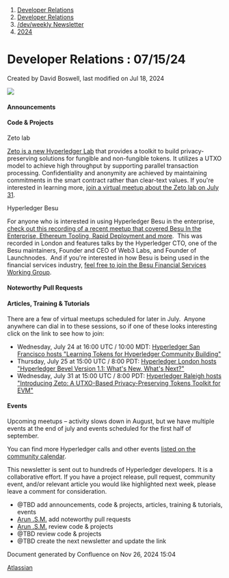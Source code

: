 1. [Developer Relations](index.html)
2. [Developer Relations](Developer-Relations_17170434.html)
3. [/dev/weekly Newsletter](17170445.html)
4. [2024](2024_17172152.html)

# Developer Relations : 07/15/24

Created by David Boswell, last modified on Jul 18, 2024

![](attachments/17170434/17171308.png?height=169)

#### Announcements

#### Code &amp; Projects

Zeto lab

[Zeto is a new Hyperledger Lab](https://github.com/hyperledger-labs/zeto) that provides a toolkit to build privacy-preserving solutions for fungible and non-fungible tokens. It utilizes a UTXO model to achieve high throughput by supporting parallel transaction processing. Confidentiality and anonymity are achieved by maintaining commitments in the smart contract rather than clear-text values. If you're interested in learning more, [join a virtual meetup about the Zeto lab on July 31](https://www.meetup.com/hyperledger-raleigh/events/302272196/).

Hyperledger Besu

For anyone who is interested in using Hyperledger Besu in the enterprise, [check out this recording of a recent meetup that covered Besu In the Enterprise, Ethereum Tooling, Rapid Deployment and more](https://www.youtube.com/watch?v=5srpm8AKuhY).  This was recorded in London and features talks by the Hyperledger CTO, one of the Besu maintainers, Founder and CEO of Web3 Labs, and Founder of Launchnodes.  And if you're interested in how Besu is being used in the financial services industry, [feel free to join the Besu Financial Services Working Group](https://lf-hyperledger.atlassian.net/wiki/display/BFFWG/).

#### Noteworthy Pull Requests

#### Articles, Training &amp; Tutorials

There are a few of virtual meetups scheduled for later in July.  Anyone anywhere can dial in to these sessions, so if one of these looks interesting click on the link to see how to join:

- Wednesday, July 24 at 16:00 UTC / 10:00 MDT: [Hyperledger San Francisco hosts "Learning Tokens for Hyperledger Community Building"](https://www.meetup.com/hyperledger-sf/events/302157830/)
- Thursday, July 25 at 15:00 UTC / 8:00 PDT: [Hyperledger London hosts "Hyperledger Bevel Version 1.1: What's New, What's Next?"](https://www.meetup.com/hyperledger-london/events/301983315/)
- Wednesday, July 31 at 15:00 UTC / 8:00 PDT: [Hyperledger Raleigh hosts "Introducing Zeto: A UTXO-Based Privacy-Preserving Tokens Toolkit for EVM"](https://www.meetup.com/hyperledger-raleigh/events/302272196/)

#### Events

Upcoming meetups – activity slows down in August, but we have multiple events at the end of july and events scheduled for the first half of september.

You can find more Hyperledger calls and other events [listed on the community calendar](https://lf-hyperledger.atlassian.net/wiki/display/HYP/Calendar+of+Public+Meetings).

This newsletter is sent out to hundreds of Hyperledger developers. It is a collaborative effort. If you have a project release, pull request, community event, and/or relevant article you would like highlighted next week, please leave a comment for consideration.

- @TBD add announcements, code &amp; projects, articles, training &amp; tutorials, events
- [Arun .S.M.](https://lf-hyperledger.atlassian.net/wiki/people/621a0e5097d313006ba7386a?ref=confluence) add noteworthy pull requests
- [Arun .S.M.](https://lf-hyperledger.atlassian.net/wiki/people/621a0e5097d313006ba7386a?ref=confluence) review code &amp; projects
- @TBD review code &amp; projects
- @TBD create the next newsletter and update the link

Document generated by Confluence on Nov 26, 2024 15:04

[Atlassian](http://www.atlassian.com/)
